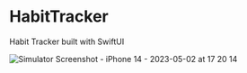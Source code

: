 # HabitTracker
Habit Tracker built with SwiftUI


![Simulator Screenshot - iPhone 14 - 2023-05-02 at 17 20 14](https://user-images.githubusercontent.com/11463485/235711011-4637e80f-f368-433d-8a2e-316a8dfff06c.png)
